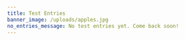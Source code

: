```yaml
---
title: Test Entries
banner_image: /uploads/apples.jpg
no_entries_message: No test entries yet. Come back soon!
---
```

